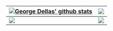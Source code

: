 | <a href="https://github.com/gorgdel"><img align="center" src="https://github-readme-stats.vercel.app/api?username=gorgdel&show_icons=true&include_all_commits=true&theme=tokyonight&hide_border=true&hide=prs" alt="George Dellas' github stats" /></a> | <a href="https://github.com/gorgdel"><img align="center" src="https://github-readme-stats.vercel.app/api/top-langs/?username=gorgdel&layout=compact&theme=tokyonight&hide_border=true&exclude=Onsite" /></a> |
| ------------- | ------------- |
| <a href="https://github.com/gorgdel"><img align="center" src="https://github-readme-stats.vercel.app/api/wakatime?username=gorgdel&theme=tokyonight&hide_border=true&v2" /></a> | <a href="https://github.com/gorgdel/EzLinux"><img align="center" src="https://github-readme-stats.vercel.app/api/pin/?username=gorgdel&repo=EzLinux&theme=tokyonight&hide_border=true" /></a> |



